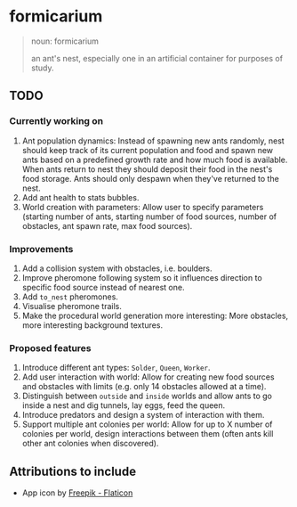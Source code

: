 # formicarium


> noun: formicarium
>
> an ant's nest, especially one in an artificial container for purposes of study.

## TODO

### Currently working on
1. Ant population dynamics: Instead of spawning new ants randomly, nest should keep track of its current population and food and spawn new ants based on a predefined growth rate and how much food is available. When ants return to nest they should deposit their food in the nest's food storage. Ants should only despawn when they've returned to the nest.
1. Add ant health to stats bubbles.
1. World creation with parameters: Allow user to specify parameters (starting number of ants, starting number of food sources, number of obstacles, ant spawn rate, max food sources).

### Improvements
1. Add a collision system with obstacles, i.e. boulders.
1. Improve pheromone following system so it influences direction to specific food source instead of nearest one.
1. Add `to_nest` pheromones.
1. Visualise pheromone trails.
1. Make the procedural world generation more interesting: More obstacles, more interesting background textures.

### Proposed features
1. Introduce different ant types: `Solder`, `Queen`, `Worker`.
1. Add user interaction with world: Allow for creating new food sources and obstacles with limits (e.g. only 14 obstacles allowed at a time).
1. Distinguish between `outside` and `inside` worlds and allow ants to go inside a nest and dig tunnels, lay eggs, feed the queen.
1. Introduce predators and design a system of interaction with them.
1. Support multiple ant colonies per world: Allow for up to X number of colonies per world, design interactions between them (often ants kill other ant colonies when discovered).

## Attributions to include

* App icon by [Freepik - Flaticon](https://www.flaticon.com/authors/freepik)
